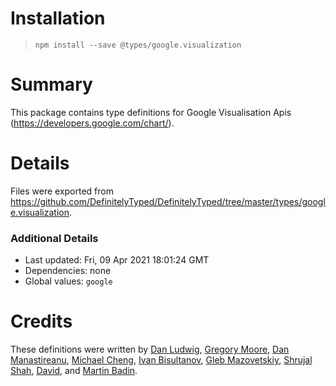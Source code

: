 # Installation
> `npm install --save @types/google.visualization`

# Summary
This package contains type definitions for Google Visualisation Apis (https://developers.google.com/chart/).

# Details
Files were exported from https://github.com/DefinitelyTyped/DefinitelyTyped/tree/master/types/google.visualization.

### Additional Details
 * Last updated: Fri, 09 Apr 2021 18:01:24 GMT
 * Dependencies: none
 * Global values: `google`

# Credits
These definitions were written by [Dan Ludwig](https://github.com/danludwig), [Gregory Moore](https://github.com/gmoore-sjcorg), [Dan Manastireanu](https://github.com/danmana), [Michael Cheng](https://github.com/mlcheng), [Ivan Bisultanov](https://github.com/IvanBisultanov), [Gleb Mazovetskiy](https://github.com/glebm), [Shrujal Shah](https://github.com/shrujalshah28), [David](https://github.com/dckorben), and [Martin Badin](https://github.com/martin-badin).

